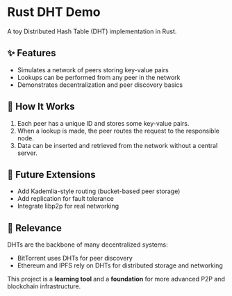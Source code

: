 # Rust DHT Demo

A toy Distributed Hash Table (DHT) implementation in Rust.  

## ✨ Features
- Simulates a network of peers storing key-value pairs  
- Lookups can be performed from any peer in the network  
- Demonstrates decentralization and peer discovery basics  

## 📖 How It Works
1. Each peer has a unique ID and stores some key-value pairs.  
2. When a lookup is made, the peer routes the request to the responsible node.  
3. Data can be inserted and retrieved from the network without a central server.  

## 🚀 Future Extensions
- Add Kademlia-style routing (bucket-based peer storage)  
- Add replication for fault tolerance  
- Integrate libp2p for real networking  

## 🔗 Relevance
DHTs are the backbone of many decentralized systems:
- BitTorrent uses DHTs for peer discovery  
- Ethereum and IPFS rely on DHTs for distributed storage and networking  

This project is a **learning tool** and a **foundation** for more advanced P2P and blockchain infrastructure.
